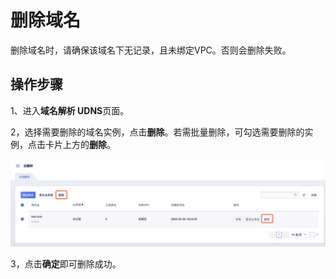 # 删除域名

删除域名时，请确保该域名下无记录，且未绑定VPC。否则会删除失败。

## 操作步骤

1、进入**域名解析 UDNS**页面。

2，选择需要删除的域名实例，点击**删除**。若需批量删除，可勾选需要删除的实例，点击卡片上方的**删除**。

![](/images/deleteudns01.png)

3，点击**确定**即可删除成功。

